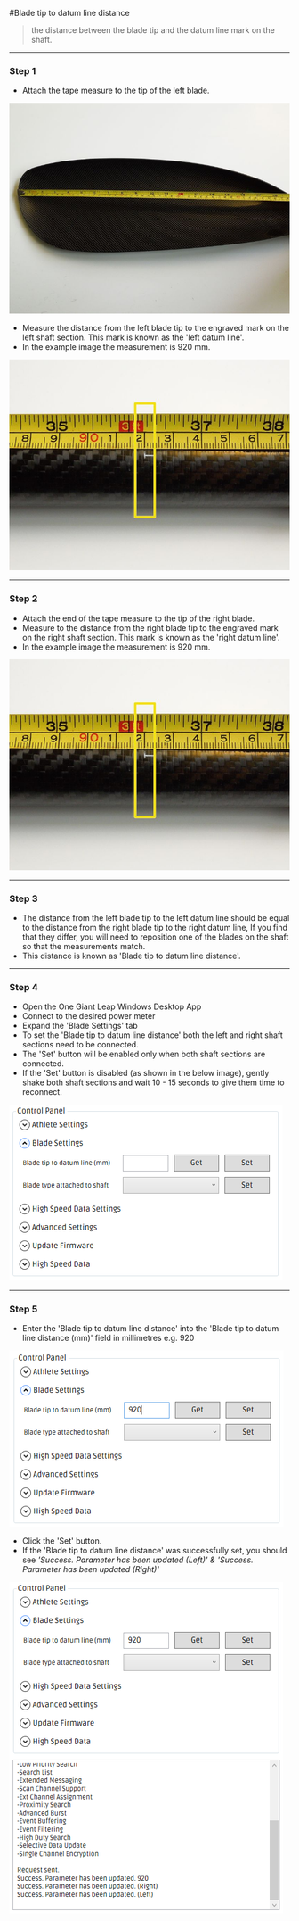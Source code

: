 #Blade tip to datum line distance

>the distance between the blade tip and the datum line mark on the shaft.

---

### Step 1
* Attach the tape measure to the tip of the left blade.

![Measure from blade tip](assets/blade-tip.jpg)

* Measure the distance from the left blade tip to the engraved mark on the left shaft section. This mark is known as the 'left datum line'.
* In the example image the measurement is 920 mm.

![Left datum](assets/right-datum.jpg)

---

### Step 2
* Attach the end of the tape measure to the tip of the right blade.
* Measure to the distance from the right blade tip to the engraved mark on the right shaft section. This mark is known as the 'right datum line'.
* In the example image the measurement is 920 mm.

![Left datum](assets/right-datum.jpg)

---

### Step 3
* The distance from the left blade tip to the left datum line should be equal to the distance from the right blade tip to the right datum line, If you find that they differ, you will need to reposition one of the blades on the shaft so that the measurements match.
* This distance is known as 'Blade tip to datum line distance'.

---

### Step 4
* Open the One Giant Leap Windows Desktop App
* Connect to the desired power meter
* Expand the 'Blade Settings' tab
* To set the 'Blade tip to datum line distance' both the left and right shaft sections need to be connected.
* The 'Set' button will be enabled only when both shaft sections are connected.
* If the 'Set' button is disabled (as shown in the below image), gently shake both shaft sections and wait 10 - 15 seconds to give them time to reconnect.

![Expand Blade Specific settings tab](assets/expand-blade-tab.png)

---

### Step 5
* Enter the 'Blade tip to datum line distance' into the 'Blade tip to datum line distance (mm)' field in millimetres e.g. 920

![Enter datum distance](assets/enter-datum-distance.png)

* Click the 'Set' button.
* If the 'Blade tip to datum line distance' was successfully set, you should see _'Success. Parameter has been updated (Left)' & 'Success. Parameter has been updated (Right)'_

![Set datum success](assets/datum-set-success.png)
